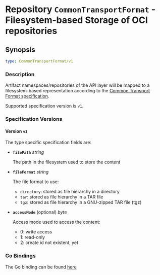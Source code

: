 # Repository `CommonTransportFormat` - Filesystem-based Storage of OCI repositories

## Synopsis

```yaml
type: CommonTransportFormat/v1
```

### Description

Artifact namespaces/repositories of the API layer will be mapped to a
filesystem-based representation according to the [Common Transport Format specification](formatspec.md).

Supported specification version is `v1`.

### Specification Versions

#### Version `v1`

The type specific specification fields are:

- **`filePath`** *string*

  The path in the filesystem used to store the content

- **`fileFormat`** *string*

  The file format to use:
  - `directory`: stored as file hierarchy in a directory
  - `tar`: stored as file hierarchy in a TAR file
  - `tgz`: stored as file hierarchy in a GNU-zipped TAR file (tgz)

- **`accessMode`** (optional) *byte*

  Access mode used to access the content:
  - 0: write access
  - 1: read-only
  - 2: create id not existent, yet

### Go Bindings

The Go binding can be found [here](type.go)
